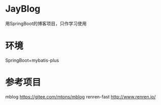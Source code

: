 # JayBlog
用SpringBoot的博客项目，只作学习使用
# 环境
SpringBoot+mybatis-plus
# 参考项目
mblog https://gitee.com/mtons/mblog
renren-fast http://www.renren.io/ 